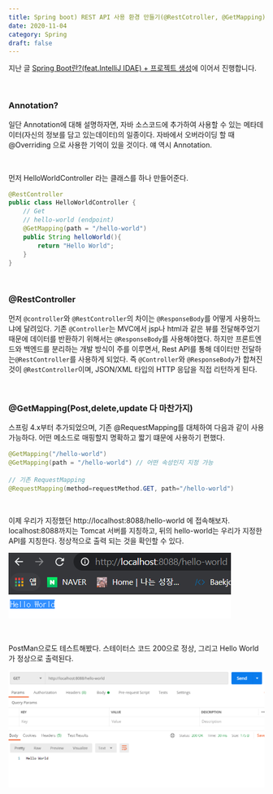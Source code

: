 ```yaml
---
title: Spring boot) REST API 사용 환경 만들기(@RestCotroller, @GetMapping)
date: 2020-11-04
category: Spring
draft: false
---
```


지난 글 [Spring Boot란?(feat.IntelliJ IDAE) + 프로젝트 생성](https://jeonghoon.netlify.app/Spring/SpringBoot2/)에 이어서 진행합니다. 

<br/>

### Annotation?

일단 Annotation에 대해 설명하자면, 자바 소스코드에 추가하여 사용할 수 있는 메타데이터(자신의 정보를 담고 있는데이터)의 일종이다. 자바에서 오버라이딩 할 때 @Overriding 으로 사용한 기억이 있을 것이다. 얘 역시 Annotation.

<br/>

먼저 HelloWorldController 라는 클래스를 하나 만들어준다.

```java
@RestController
public class HelloWorldController {
    // Get
    // hello-world (endpoint)
    @GetMapping(path = "/hello-world")
    public String helloWorld(){
        return "Hello World";
    }
}
```

<br/>

### @RestController

먼저 `@controller`와 `@RestController`의 차이는 `@ResponseBody`를 어떻게 사용하느냐에 달려있다. 기존 `@Controller`는 MVC에서 jsp나 html과 같은 뷰를 전달해주었기 때문에 데이터를 반환하기 위해서는 `@ResponseBody`를 사용해야했다. 하지만 프론트엔드와 백엔드를 분리하는 개발 방식이 주를 이루면서, Rest API를 통해 데이터만 전달하는`@RestController`를 사용하게 되었다. 즉 `@Controller`와 `@ResponseBody`가 합쳐진 것이 `@RestController`이며, JSON/XML 타입의 HTTP 응답을 직접 리턴하게 된다.

<br/>

### @GetMapping(Post,delete,update 다 마찬가지)

스프링 4.x부터 추가되었으며, 기존 @RequestMapping를 대체하여 다음과 같이 사용 가능하다. 어떤 메소드로 매핑할지 명확하고 짧기 떄문에 사용하기 편했다.

```java
@GetMapping("/hello-world")
@GetMapping(path = "/hello-world") // 어떤 속성인지 지정 가능

// 기존 RequestMapping
@RequestMapping(method=requestMethod.GET, path="/hello-world")
```

<br/>

이제 우리가 지정했던 http://localhost:8088/hello-world 에 접속해보자. localhost:8088까지는 Tomcat 서버를 지칭하고, 뒤의 hello-world는 우리가 지정한 API를 지칭한다. 정상적으로 출력 되는 것을 확인할 수 있다.

![image-20201129115911570](SpringBoot3-restcontroller.assets/image-20201129115911570.png)

<br/>

PostMan으로도 테스트해봤다. 스테이터스 코드 200으로 정상, 그리고 Hello World가 정상으로 출력된다.

![image-20201129121151498](SpringBoot3-restcontroller.assets/image-20201129121151498.png)